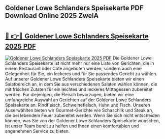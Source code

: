 ## Goldener Lowe Schlanders Speisekarte PDF Download Online 2025 ZwelA

# <h2><a href="http://gc5kkdn.nevu.top/?p=Goldener+Lowe+Schlanders+Speisekarte">🔗 👉🔴 Goldener Lowe Schlanders Speisekarte 2025 PDF</a></h2>

[![Goldener Lowe Schlanders Speisekarte 2025 PDF](https://i.imgur.com/dBaPXMq.png)](http://gc5kkdn.nevu.top/?p=Goldener+Lowe+Schlanders+Speisekarte)
Die Goldener Lowe Schlanders Speisekarte ist nicht mehr nur eine Liste von Gerichten, die in einem Restaurant oder Café angeboten werden, sondern auch eine Gelegenheit für Sie, ein leckeres und für Sie passendes Gericht zu wählen. Auf unserer Goldener Lowe Schlanders Speisekarte bieten wir einen Salatbereich an, in dem Sie aus verschiedenen Salaten wählen können, die mit frischen Zutaten für ein leichtes und leckeres Mittagessen zubereitet werden. Für diejenigen, die Fleisch bevorzugen, bieten wir eine umfangreiche Auswahl an Gerichten auf der Goldener Lowe Schlanders Speisekarte an: Rindfleisch, Schweinefleisch, Huhn und Fisch. Unseren Auserwählten bieten wir Gourmet-Gerichte wie Schaschlik und Steak an, die bei lebendem Feuer zubereitet werden. Wenn Sie sich nicht entscheiden können, was Sie von der Goldener Lowe Schlanders Speisekarte wünschen, ist unser Team bereit zu helfen und Ihnen einen komfortablen und angenehmen Service zu bieten.
